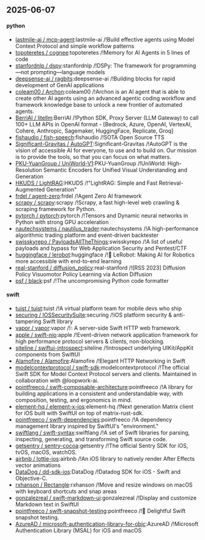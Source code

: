 ## 2025-06-07

#### python
* [lastmile-ai / mcp-agent](https://github.com/lastmile-ai/mcp-agent):lastmile-ai /!Build effective agents using Model Context Protocol and simple workflow patterns
* [topoteretes / cognee](https://github.com/topoteretes/cognee):topoteretes /!Memory for AI Agents in 5 lines of code
* [stanfordnlp / dspy](https://github.com/stanfordnlp/dspy):stanfordnlp /!DSPy: The framework for programming—not prompting—language models
* [deepsense-ai / ragbits](https://github.com/deepsense-ai/ragbits):deepsense-ai /!Building blocks for rapid development of GenAI applications
* [coleam00 / Archon](https://github.com/coleam00/Archon):coleam00 /!Archon is an AI agent that is able to create other AI agents using an advanced agentic coding workflow and framework knowledge base to unlock a new frontier of automated agents.
* [BerriAI / litellm](https://github.com/BerriAI/litellm):BerriAI /!Python SDK, Proxy Server (LLM Gateway) to call 100+ LLM APIs in OpenAI format - [Bedrock, Azure, OpenAI, VertexAI, Cohere, Anthropic, Sagemaker, HuggingFace, Replicate, Groq]
* [fishaudio / fish-speech](https://github.com/fishaudio/fish-speech):fishaudio /!SOTA Open Source TTS
* [Significant-Gravitas / AutoGPT](https://github.com/Significant-Gravitas/AutoGPT):Significant-Gravitas /!AutoGPT is the vision of accessible AI for everyone, to use and to build on. Our mission is to provide the tools, so that you can focus on what matters.
* [PKU-YuanGroup / UniWorld-V1](https://github.com/PKU-YuanGroup/UniWorld-V1):PKU-YuanGroup /!UniWorld: High-Resolution Semantic Encoders for Unified Visual Understanding and Generation
* [HKUDS / LightRAG](https://github.com/HKUDS/LightRAG):HKUDS /!"LightRAG: Simple and Fast Retrieval-Augmented Generation"
* [frdel / agent-zero](https://github.com/frdel/agent-zero):frdel /!Agent Zero AI framework
* [scrapy / scrapy](https://github.com/scrapy/scrapy):scrapy /!Scrapy, a fast high-level web crawling & scraping framework for Python.
* [pytorch / pytorch](https://github.com/pytorch/pytorch):pytorch /!Tensors and Dynamic neural networks in Python with strong GPU acceleration
* [nautechsystems / nautilus_trader](https://github.com/nautechsystems/nautilus_trader):nautechsystems /!A high-performance algorithmic trading platform and event-driven backtester
* [swisskyrepo / PayloadsAllTheThings](https://github.com/swisskyrepo/PayloadsAllTheThings):swisskyrepo /!A list of useful payloads and bypass for Web Application Security and Pentest/CTF
* [huggingface / lerobot](https://github.com/huggingface/lerobot):huggingface /!🤗 LeRobot: Making AI for Robotics more accessible with end-to-end learning
* [real-stanford / diffusion_policy](https://github.com/real-stanford/diffusion_policy):real-stanford /![RSS 2023] Diffusion Policy Visuomotor Policy Learning via Action Diffusion
* [psf / black](https://github.com/psf/black):psf /!The uncompromising Python code formatter

#### swift
* [tuist / tuist](https://github.com/tuist/tuist):tuist /!A virtual platform team for mobile devs who ship
* [securing / IOSSecuritySuite](https://github.com/securing/IOSSecuritySuite):securing /!iOS platform security & anti-tampering Swift library
* [vapor / vapor](https://github.com/vapor/vapor):vapor /!💧 A server-side Swift HTTP web framework.
* [apple / swift-nio](https://github.com/apple/swift-nio):apple /!Event-driven network application framework for high performance protocol servers & clients, non-blocking.
* [siteline / swiftui-introspect](https://github.com/siteline/swiftui-introspect):siteline /!Introspect underlying UIKit/AppKit components from SwiftUI
* [Alamofire / Alamofire](https://github.com/Alamofire/Alamofire):Alamofire /!Elegant HTTP Networking in Swift
* [modelcontextprotocol / swift-sdk](https://github.com/modelcontextprotocol/swift-sdk):modelcontextprotocol /!The official Swift SDK for Model Context Protocol servers and clients. Maintained in collaboration with @loopwork-ai.
* [pointfreeco / swift-composable-architecture](https://github.com/pointfreeco/swift-composable-architecture):pointfreeco /!A library for building applications in a consistent and understandable way, with composition, testing, and ergonomics in mind.
* [element-hq / element-x-ios](https://github.com/element-hq/element-x-ios):element-hq /!Next generation Matrix client for iOS built with SwiftUI on top of matrix-rust-sdk.
* [pointfreeco / swift-dependencies](https://github.com/pointfreeco/swift-dependencies):pointfreeco /!A dependency management library inspired by SwiftUI's "environment."
* [swiftlang / swift-syntax](https://github.com/swiftlang/swift-syntax):swiftlang /!A set of Swift libraries for parsing, inspecting, generating, and transforming Swift source code.
* [getsentry / sentry-cocoa](https://github.com/getsentry/sentry-cocoa):getsentry /!The official Sentry SDK for iOS, tvOS, macOS, watchOS.
* [airbnb / lottie-ios](https://github.com/airbnb/lottie-ios):airbnb /!An iOS library to natively render After Effects vector animations
* [DataDog / dd-sdk-ios](https://github.com/DataDog/dd-sdk-ios):DataDog /!Datadog SDK for iOS - Swift and Objective-C.
* [rxhanson / Rectangle](https://github.com/rxhanson/Rectangle):rxhanson /!Move and resize windows on macOS with keyboard shortcuts and snap areas
* [gonzalezreal / swift-markdown-ui](https://github.com/gonzalezreal/swift-markdown-ui):gonzalezreal /!Display and customize Markdown text in SwiftUI
* [pointfreeco / swift-snapshot-testing](https://github.com/pointfreeco/swift-snapshot-testing):pointfreeco /!📸 Delightful Swift snapshot testing.
* [AzureAD / microsoft-authentication-library-for-objc](https://github.com/AzureAD/microsoft-authentication-library-for-objc):AzureAD /!Microsoft Authentication Library (MSAL) for iOS and macOS
